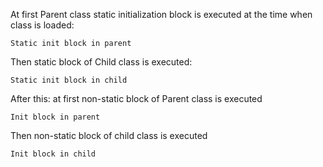 
At first Parent class static initialization block is executed at the time when class is loaded:
```
Static init block in parent
 ```
Then static block of Child class is executed:
```
Static init block in child
```
After this: 
at first non-static block of Parent class is executed
```
Init block in parent
```
Then non-static block of child class is executed
```
Init block in child
```
